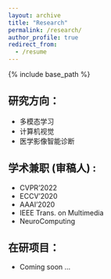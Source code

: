 ```yaml
---
layout: archive
title: "Research"
permalink: /research/
author_profile: true
redirect_from:
  - /resume
---
```


{% include base_path %}

研究方向：
---

* 多模态学习
* 计算机视觉
* 医学影像智能诊断

学术兼职 (审稿人) :
---
* CVPR’2022
* ECCV’2020
* AAAI’2020
* IEEE Trans. on Multimedia
* NeuroComputing

在研项目：
---
* Coming soon ...
